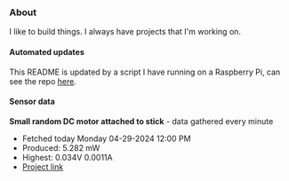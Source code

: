 ### About
I like to build things. I always have projects that I'm working on.

#### Automated updates
This README is updated by a script I have running on a Raspberry Pi, can see the repo [here](https://github.com/jdc-cunningham/raspi-git-repo-updater).

#### Sensor data


**Small random DC motor attached to stick** - data gathered every minute
- Fetched today Monday 04-29-2024 12:00 PM
- Produced: 5.282 mW
- Highest: 0.034V 0.0011A
- [Project link](https://github.com/jdc-cunningham/turbine-raspi)